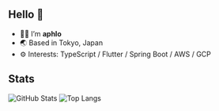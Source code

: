 ## Hello 👋

- 🧑‍💻 I’m **aphlo**
- 🌏 Based in Tokyo, Japan
- ⚙️ Interests: TypeScript / Flutter / Spring Boot / AWS / GCP

## Stats
![GitHub Stats](https://github-readme-stats.vercel.app/api?username=aphlo&show_icons=true&count_private=true&custom_title=aphlo%27s%20Github%20Stats)
![Top Langs](https://github-readme-stats.vercel.app/api/top-langs/?username=aphlo&layout=compact)
